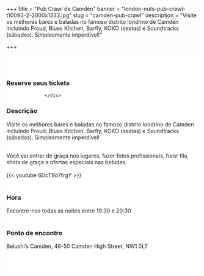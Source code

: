 ﻿+++
title = "Pub Crawl de Camden"
banner = "london-nuts-pub-crawl-t10093-2-2000x1333.jpg"
slug = "camden-pub-crawl"
description = "Visite os melhores bares e baladas no famoso distrito londrino de Camden incluindo Proud, Blues Kitchen, Barfly, KOKO (sextas) e Soundtracks (sábados). Simplesmente imperdível!"

+++

<section class="mbr-section" id="msg-box5-1w" style="background-color: rgb(255, 255, 255); padding-top: 40px; padding-bottom: 40px;">
    <div class="container">
        <div class="row">
        <div class="col-md-6 col-lg-5 col-xl-4" id= "fix1">
<h3>Reserve seus tickets</h3>
<script src="https://assets.ticketinghub.com/checkout.js" data-channel="84f16908-36a3-4546-8ca7-3bf7cb2d99dd" data-endpoint="https://api.ticketinghub.com" data-product="84fe1837-3b9d-40af-ac80-fe506197eb16" data-layout="embed" data-landing="calendar" data-event-period="7" data-events-view-mode="multi-day" data-fields="name,email,telephone" data-collect-voucher-recipient-info="1" data-color="#1b2d49" data-button-label="BOOK NOW" data-footer="ssl" data-lang="pt" data-discounts="1" data-free="0" data-avs="0" data-subscribe="1" data-ga-track-pageviews="1" data-ga-track-purchases="1"></script>


                  </div>
<div class="col-md-6 col-lg-7 col-xl-8"> <h3 class="mbr-section-title display-2">Descrição</h3>
Visite os melhores bares e baladas no famoso distrito londrino de Camden incluindo Proud, Blues Kitchen, Barfly, KOKO (sextas) e Soundtracks (sábados). Simplesmente imperdível!<br><br>

Você vai entrar de graça nos lugares, fazer fotos profissionais, furar fila, shots de graça e ofertas especiais nas bebidas.<br><br>
{{< youtube 6DcT9d7frgY >}}
<br>
<br>



<h3 class="mbr-section-title display-2">Hora</h3>
Encontre-nos todas as noites entre 19:30 e 20:30
<br>
<br>

<h3 class="mbr-section-title display-2">Ponto de encontro</h3>
Belushi’s Camden, 48-50 Camden High Street, NW1 0LT
<br>
<br>
<script src='https://static.citymapper.com/js/embed/widget.js' data-slug='99gdm5' data-width=600></script> </div>


</section>

